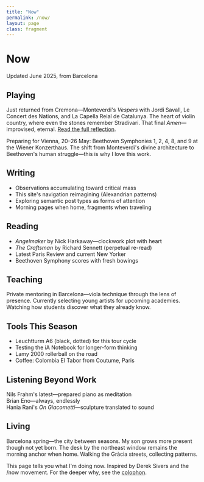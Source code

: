 ```yaml
---
title: "Now"
permalink: /now/
layout: page
class: fragment
---
```


# Now

<p class="whisper">Updated June 2025, from Barcelona</p>

## Playing

Just returned from Cremona—Monteverdi's *Vespers* with <span class="small-caps">Jordi Savall</span>, <span class="small-caps">Le Concert des Nations</span>, and <span class="small-caps">La Capella Reial de Catalunya</span>. The heart of violin country, where even the stones remember Stradivari. That final *Amen*—improvised, eternal. [Read the full reflection](/Vespers-with-Jordi/).

Preparing for Vienna, <span class="oldstyle">20–26</span> May: Beethoven Symphonies <span class="oldstyle">1</span>, <span class="oldstyle">2</span>, <span class="oldstyle">4</span>, <span class="oldstyle">8</span>, and <span class="oldstyle">9</span> at the <span class="small-caps">Wiener Konzerthaus</span>. The shift from Monteverdi's divine architecture to Beethoven's human struggle—this is why I love this work.

## Writing

- Observations accumulating toward critical mass
- This site's navigation reimagining (Alexandrian patterns)
- Exploring semantic post types as forms of attention
- Morning pages when home, fragments when traveling

## Reading

- *Angelmaker* by <span class="small-caps">Nick Harkaway</span>—clockwork plot with heart
- *The Craftsman* by <span class="small-caps">Richard Sennett</span> (perpetual re-read)
- Latest <span class="small-caps">Paris Review</span> and current <span class="small-caps">New Yorker</span>
- Beethoven Symphony scores with fresh bowings

## Teaching

Private mentoring in Barcelona—viola technique through the lens of presence. Currently selecting young artists for upcoming academies. Watching how students discover what they already know.

## Tools This Season

- <span class="small-caps">Leuchtturm A6</span> (black, dotted) for this tour cycle
- Testing the <span class="small-caps">iA Notebook</span> for longer-form thinking
- <span class="small-caps">Lamy 2000</span> rollerball on the road
- Coffee: Colombia <span class="small-caps">El Tabor</span> from <span class="small-caps">Coutume</span>, Paris

## Listening Beyond Work

<span class="small-caps">Nils Frahm</span>'s latest—prepared piano as meditation  
<span class="small-caps">Brian Eno</span>—always, endlessly  
<span class="small-caps">Hania Rani</span>'s *On Giacometti*—sculpture translated to sound

## Living

Barcelona spring—the city between seasons. My son grows more present though not yet born. The desk by the northeast window remains the morning anchor when home. Walking the Gràcia streets, collecting patterns.

<div class="ornament personal"></div>

<p class="whisper">This page tells you what I'm doing now. Inspired by Derek Sivers and the /now movement. For the deeper why, see the <a href="/colophon/">colophon</a>.</p>